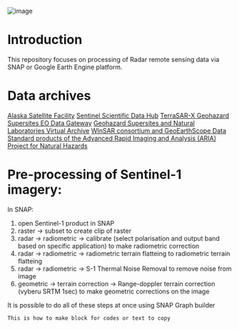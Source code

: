 ![image](https://github.com/StanislavHerber/SAR/assets/134272440/db81e86d-30d4-4224-abe2-c2d75b8bbf5c)

# Introduction
This repository focuses on processing of Radar remote sensing data via SNAP or Google Earth Engine platform.

# Data archives

<a href="https://asf.alaska.edu/">Alaska Satellite Facility</a>
<a href="https://scihub.copernicus.eu/">Sentinel Scientific Data Hub</a>
<a href="https://sso.eoc.dlr.de/eoc/auth/login?service=https://download.geoservice.dlr.de/supersites/files/">TerraSAR-X Geohazard Supersites EO Data Gateway</a>
<a href="https://sso.eoc.dlr.de/eoc/auth/login?service=https://download.geoservice.dlr.de/supersites/files/">Geohazard Supersites and Natural Laboratories Virtual Archive</a>
<a href="http://www.unavco.org/data/imaging/sar">WInSAR consortium and GeoEarthScope Data</a>
<a href="http://aria-products.jpl.nasa.gov/">Standard products of the Advanced Rapid Imaging and Analysis (ARIA) Project for Natural Hazards</a>



# Pre-processing of Sentinel-1 imagery:

In SNAP:

1) open Sentinel-1 product in SNAP
2) raster -> subset to create clip of raster
3) radar -> radiometric -> calibrate (select polarisation and output band based on specific application) to make radiometric correction
4) radar -> radiometric -> radiometric terrain flatteing to radiometric terrain flatteing
5) radar -> radiometric -> S-1 Thermal Noise Removal to remove noise from image
6) geometric -> terrain correction -> Range-doppler terrain correction (vyberu SRTM 1sec) to make geometric corrections on the image

It is possible to do all of these steps at once using SNAP Graph builder

```
This is how to make block for codes or text to copy 
```
